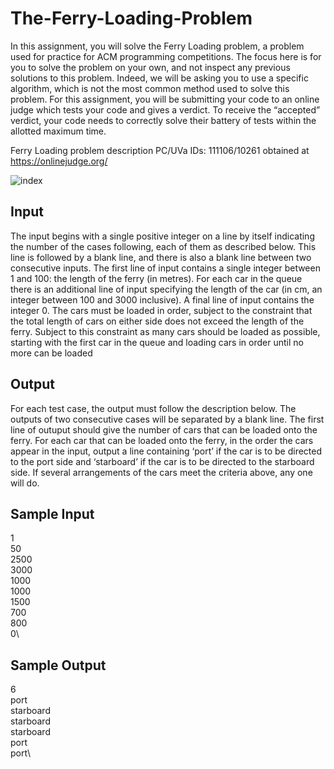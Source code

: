 # The-Ferry-Loading-Problem

In this assignment, you will solve the Ferry Loading problem, a problem used for practice for ACM
programming competitions. The focus here is for you to solve the problem on your own, and not inspect
any previous solutions to this problem. Indeed, we will be asking you to use a specific algorithm, which
is not the most common method used to solve this problem. For this assignment, you will be submitting
your code to an online judge which tests your code and gives a verdict. To receive the “accepted”
verdict, your code needs to correctly solve their battery of tests within the allotted maximum time.

Ferry Loading problem description PC/UVa IDs: 111106/10261 obtained at https://onlinejudge.org/

![index](https://user-images.githubusercontent.com/62038563/167182964-8b891248-f8bd-481e-8ddd-5c8ecc7d5cc0.png)


## Input
The input begins with a single positive integer on a line by itself indicating the number of the cases
following, each of them as described below. This line is followed by a blank line, and there is also a
blank line between two consecutive inputs.
The first line of input contains a single integer between 1 and 100: the length of the ferry (in metres).
For each car in the queue there is an additional line of input specifying the length of the car (in cm, an
integer between 100 and 3000 inclusive). A final line of input contains the integer 0. The cars must be
loaded in order, subject to the constraint that the total length of cars on either side does not exceed
the length of the ferry. Subject to this constraint as many cars should be loaded as possible, starting
with the first car in the queue and loading cars in order until no more can be loaded

## Output
For each test case, the output must follow the description below. The outputs of two consecutive cases
will be separated by a blank line.
The first line of outuput should give the number of cars that can be loaded onto the ferry. For each
car that can be loaded onto the ferry, in the order the cars appear in the input, output a line containing
‘port’ if the car is to be directed to the port side and ‘starboard’ if the car is to be directed to the
starboard side. If several arrangements of the cars meet the criteria above, any one will do.

## Sample Input
1\
50\
2500\
3000\
1000\
1000\
1500\
700\
800\
0\

## Sample Output
6\
port\
starboard\
starboard\
starboard\
port\
port\
